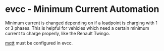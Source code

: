 # evcc - Minimum Current Automation

Minimum current is changed depending on if a loadpoint is charging with 1 or 3 phases.
This is helpful for vehicles which need a certain minimum current to charge properly, like the Renault Twingo.

[mqtt](https://docs.evcc.io/docs/reference/configuration/mqtt) must be configured in evcc.